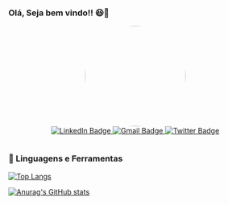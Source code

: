 ### Olá, Seja bem vindo!! 😆👋

<!-- Remember that:  GitHub converts the README Markdown to HTML and renders it on GitHub. -->

<div id="header" align="center">
  <img src=https://i.pinimg.com/originals/d8/5d/f0/d85df08df1212c0f8b219e779c5ebc46.gif height="200" width="200" style="border-radius:60%" />

 </div>

<div id="badges" align="center">
  <a href="https://linkedin.com/in/dhiegoferreira">
  <img src="https://img.shields.io/badge/LinkedIn-blue?style=for-the-badge&logo=linkedin&logoColor=white" alt="LinkedIn Badge"/>
  </a>  
  <a href="">
  <img src="https://img.shields.io/badge/Gmail-red?style=for-the-badge&logo=gmail&logoColor=white" alt="Gmail Badge"/>
  </a>  
  <a href="https://twitter.com/DhiegoFerreir13">
  <img src="https://img.shields.io/badge/Twitter-blue?style=for-the-badge&logo=twitter&logoColor=white" alt="Twitter Badge"/>
  </a>
  <p></p>
  <img src="https://komarev.com/ghpvc/?username=dhiegoferreira&style=flat-square&color=blueviolet" alt=""/>
</div>

 ### 🧰 Linguagens e Ferramentas


<div align="left">
    
[![Top Langs](https://github-readme-stats.vercel.app/api/top-langs/?username=dhiegoferreira&layout=compact&border_radius=20&theme=jolly&locale=en)](https://github.com/dhiegoferreira) 

[![Anurag's GitHub stats](https://github-readme-stats.vercel.app/api?username=dhiegoferreira&hied=prs&show_icons=true&border_radius=20&theme=jolly&locale=en)](https://github.com/dhiegoferreira)
</div>
